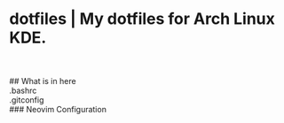 # dotfiles | My dotfiles for Arch Linux KDE.
<br>
<br>
## What is in here
<br>
.bashrc
<br>
.gitconfig
<br>
### Neovim Configuration
